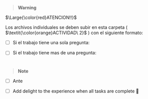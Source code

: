 #
> __Warning__ 

$\Large{\color{red}ATENCION!!}$


Los archivos individuales se deben subir en esta carpeta ( $\textit{\color{orange}ACTIVIDAD\ 2}$ ) con el siguiente formato:




- [ ] Si el trabajo tiene una sola pregunta:


- [ ] Si el trabajo tiene mas de una pregunta:



#

> __Note__ 


- [ ] Ante
- [ ] Add delight to the experience when all tasks are complete :tada:

